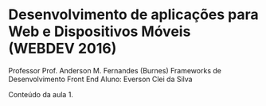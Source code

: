 # Desenvolvimento de aplicações para Web e Dispositivos Móveis (WEBDEV 2016)  

Professor Prof. Anderson M. Fernandes (Burnes)
Frameworks de Desenvolvimento Front End
Aluno: Everson Clei da Silva


Conteúdo da aula 1.

